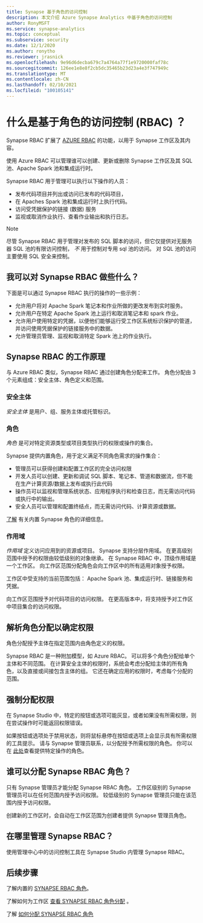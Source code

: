 ```yaml
---
title: Synapse 基于角色的访问控制
description: 本文介绍 Azure Synapse Analytics 中基于角色的访问控制
author: RonyMSFT
ms.service: synapse-analytics
ms.topic: conceptual
ms.subservice: security
ms.date: 12/1/2020
ms.author: ronytho
ms.reviewer: jrasnick
ms.openlocfilehash: 9e96d6decba679c7a4764a77f1e9720000faf78c
ms.sourcegitcommit: 126ee1e8e8f2cb5dc35465b23d23a4e3f747949c
ms.translationtype: MT
ms.contentlocale: zh-CN
ms.lasthandoff: 02/10/2021
ms.locfileid: "100105141"
---
```

# <a name="what-is-synapse-role-based-access-control-rbac"></a>什么是基于角色的访问控制 (RBAC) ？

Synapse RBAC 扩展了 [AZURE RBAC](../../role-based-access-control/overview.md) 的功能，以用于 Synapse 工作区及其内容。 

使用 Azure RBAC 可以管理谁可以创建、更新或删除 Synapse 工作区及其 SQL 池、Apache Spark 池和集成运行时。

Synapse RBAC 用于管理可以执行以下操作的人员：
- 发布代码项目并列出或访问已发布的代码项目， 
- 在 Apaches Spark 池和集成运行时上执行代码。
- 访问受凭据保护的链接 (数据) 服务 
- 监视或取消作业执行、查看作业输出和执行日志。  

>[!Note]
>尽管 Synapse RBAC 用于管理对发布的 SQL 脚本的访问，但它仅提供对无服务器 SQL 池的有限访问控制， _不_ 用于控制对专用 sql 池的访问。  对 SQL 池的访问主要使用 SQL 安全来控制。

## <a name="what-can-i-do-with-synapse-rbac"></a>我可以对 Synapse RBAC 做些什么？

下面是可以通过 Synapse RBAC 执行的操作的一些示例：
  - 允许用户将对 Apache Spark 笔记本和作业所做的更改发布到实时服务。
  - 允许用户在特定 Apache Spark 池上运行和取消笔记本和 spark 作业。
  - 允许用户使用特定的凭据，以便他们能够运行受工作区系统标识保护的管道，并访问使用凭据保护的链接服务中的数据。 
  - 允许管理员管理、监视和取消特定 Spark 池上的作业执行。    

## <a name="how-synapse-rbac-works"></a>Synapse RBAC 的工作原理
与 Azure RBAC 类似，Synapse RBAC 通过创建角色分配来工作。 角色分配由 3 个元素组成：安全主体、角色定义和范围。  

### <a name="security-principals"></a>安全主体

_安全主体_ 是用户、组、服务主体或托管标识。

### <a name="roles"></a>角色
 
_角色_ 是可对特定资源类型或项目类型执行的权限或操作的集合。

Synapse 提供内置角色，用于定义满足不同角色需求的操作集合：
- 管理员可以获得创建和配置工作区的完全访问权限 
- 开发人员可以创建、更新和调试 SQL 脚本、笔记本、管道和数据流，但不能在生产计算资源/数据上发布或执行此代码
- 操作员可以监视和管理系统状态、应用程序执行和检查日志，而无需访问代码或执行中的输出。
- 安全人员可以管理和配置终结点，而无需访问代码、计算资源或数据。

[了解](./synapse-workspace-synapse-rbac-roles.md) 有关内置 Synapse 角色的详细信息。 

### <a name="scopes"></a>作用域

_作用域_ 定义访问应用到的资源或项目。  Synapse 支持分层作用域。  在更高级别范围中授予的权限由较低级别的对象继承。  在 Synapse RBAC 中，顶级作用域是一个工作区。  向工作区范围分配角色会向工作区中的所有适用对象授予权限。  

工作区中受支持的当前范围包括： Apache Spark 池、集成运行时、链接服务和凭据。 

向工作区范围授予对代码项目的访问权限。  在更高版本中，将支持授予对工作区中项目集合的访问权限。

## <a name="resolving-role-assignments-to-determine-permissions"></a>解析角色分配以确定权限

角色分配授予主体在指定范围内由角色定义的权限。

Synapse RBAC 是一种附加模型，如 Azure RBAC。 可以将多个角色分配给单个主体和不同范围。 在计算安全主体的权限时，系统会考虑分配给主体的所有角色，以及直接或间接包含主体的组。  它还在确定应用的权限时，考虑每个分配的范围。  

## <a name="enforcing-assigned-permissions"></a>强制分配权限

在 Synapse Studio 中，特定的按钮或选项可能灰显，或者如果没有所需权限，则在尝试操作时可能返回权限错误。 

如果按钮或选项处于禁用状态，则将鼠标悬停在按钮或选项上会显示具有所需权限的工具提示。  请与 Synapse 管理员联系，以分配授予所需权限的角色。 你可以在 [此处](./synapse-workspace-synapse-rbac-roles.md)查看提供特定操作的角色。

## <a name="who-can-assign-synapse-rbac-roles"></a>谁可以分配 Synapse RBAC 角色？

只有 Synapse 管理员才能分配 Synapse RBAC 角色。  工作区级别的 Synapse 管理员可以在任何范围内授予访问权限。  较低级别的 Synapse 管理员只能在该范围内授予访问权限。 

创建新的工作区时，会自动在工作区范围为创建者提供 Synapse 管理员角色。   

## <a name="where-do-i-manage-synapse-rbac"></a>在哪里管理 Synapse RBAC？

使用管理中心中的访问控制工具在 Synapse Studio 内管理 Synapse RBAC。 

## <a name="next-steps"></a>后续步骤

了解内置的 [SYNAPSE RBAC 角色](./synapse-workspace-synapse-rbac-roles.md)。

了解如何为工作区 [查看 SYNAPSE RBAC 角色分配](./how-to-review-synapse-rbac-role-assignments.md) 。

了解 [如何分配 SYNAPSE RBAC 角色](./how-to-manage-synapse-rbac-role-assignments.md)